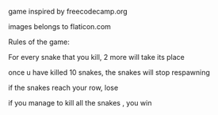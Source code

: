 game inspired by freecodecamp.org

images belongs to flaticon.com

Rules of the game:

For every snake that you kill, 2 more will take its place

once u have killed 10 snakes, the snakes will stop respawning

if the snakes reach your row, lose 

if you manage to kill all the snakes , you win

